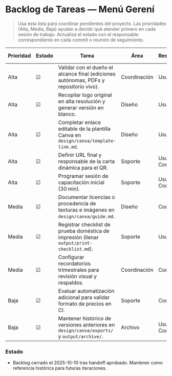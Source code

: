 # Backlog de Tareas — Menú Gerení

> Usa esta lista para coordinar pendientes del proyecto. Las prioridades (Alta, Media, Baja) ayudan a decidir qué atender primero en cada sesión de trabajo. Actualiza el estado con el responsable correspondiente en cada commit o reunión de seguimiento.

| Prioridad | Estado | Tarea | Área | Responsable | Notas / Dependencias |
|-----------|--------|-------|------|-------------|----------------------|
| Alta | ☑ | Validar con el dueño el alcance final (ediciones autónomas, PDFs y repositorio vivo). | Coordinación | Usuario | Confirmado 2025-10-10; criterios de éxito aceptados. |
| Alta | ☑ | Recopilar logo original en alta resolución y generar versión en blanco. | Diseño | Usuario | Logos almacenados y recoloreados; ver `assets/logo/` y notas en licencias. |
| Alta | ☑ | Completar enlace editable de la plantilla Canva en `design/canva/template-link.md`. | Diseño | Usuario | Enlace editable documentado y validado. |
| Alta | ☑ | Definir URL final y responsable de la carta dinámica para el QR. | Soporte | Usuario + Codex | URL oficial registrada y QR actualizado. |
| Alta | ☑ | Programar sesión de capacitación inicial (30 min). | Soporte | Usuario + Codex | Sesión completada y registrada en `handoff.md`. |
| Media | ☑ | Documentar licencias o procedencia de texturas e imágenes en `design/canva/guide.md`. | Diseño | Codex | Tabla y carpeta de evidencias listas; licencias archivadas. |
| Media | ☑ | Registrar checklist de prueba doméstica de impresión (llenar `output/print-checklist.md`). | Soporte | Usuario | Checklist completado y guardado con exportes finales. |
| Media | ☑ | Configurar recordatorios trimestrales para revisión visual y respaldos. | Coordinación | Codex | Guía disponible en `workflow/reminders.md` (programado). |
| Baja | ☑ | Evaluar automatización adicional para validar formato de precios en CI. | Soporte | Codex | Resuelto con `tools/validate-prices.js` (`npm run check:all`). |
| Baja | ☑ | Mantener histórico de versiones anteriores en `design/canva/exports/` y `output/archive/`. | Archivo | Usuario + Codex | Plantillas de notas creadas y archivos organizados. |

### Estado
- Backlog cerrado el 2025-10-10 tras handoff aprobado. Mantener como referencia histórica para futuras iteraciones.
